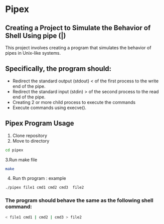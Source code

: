 # Pipex
## Creating a Project to Simulate the Behavior of Shell Using pipe (|)

This project involves creating a program that simulates the behavior of pipes in Unix-like systems.

## Specifically, the program should:
- Redirect the standard output (stdout) < of the first process to the write end of the pipe.
- Redirect the standard input (stdin) > of the second process to the read end of the pipe.
- Creating 2 or more child process to execute the commands
- Execute commands using execve().

## Pipex Program Usage
1. Clone repository
2. Move to directory
```bash
cd pipex
```
3.Run make file
```bash
make
```
4. Run th program : example
```bash
./pipex file1 cmd1 cmd2 cmd3  file2
```
### The program should behave the same as the following shell command:
```bash
< file1 cmd1 | cmd2 | cmd3 > file2
```
